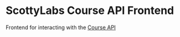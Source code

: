 # ScottyLabs Course API Frontend

Frontend for interacting with the [Course API](https://github.com/ScottyLabs/course-api-v2)